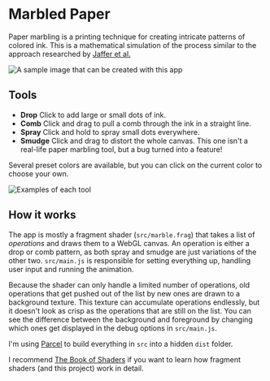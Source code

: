 # Marbled Paper

Paper marbling is a printing technique for creating intricate patterns of colored ink. This is a mathematical simulation of the process similar to the approach researched by [Jaffer et al.](http://people.csail.mit.edu/jaffer/Marbling/)

![A sample image that can be created with this app](https://cdn.glitch.com/4bad5cba-d20c-4781-9a59-72e7c21169da%2FScreen%20Shot%202019-03-15%20at%2012.19.04%20AM.png?1552623566016])

## Tools

- **Drop** Click to add large or small dots of ink.
- **Comb** Click and drag to pull a comb through the ink in a straight line.
- **Spray** Click and hold to spray small dots everywhere.
- **Smudge** Click and drag to distort the whole canvas. This one isn't a real-life paper marbling tool, but a bug turned into a feature!

Several preset colors are available, but you can click on the current color to choose your own.

![Examples of each tool](https://cdn.glitch.com/4bad5cba-d20c-4781-9a59-72e7c21169da%2Ftools.jpg?1552625637853)

## How it works

The app is mostly a fragment shader (`src/marble.frag`) that takes a list of *operations* and draws them to a WebGL canvas. An operation is either a drop or comb pattern, as both spray and smudge are just variations of the other two. `src/main.js` is responsible for setting everything up, handling user input and running the animation.

Because the shader can only handle a limited number of operations, old operations that get pushed out of the list by new ones are drawn to a background texture. This texture can accumulate operations endlessly, but it doesn't look as crisp as the operations that are still on the list. You can see the difference between the background and foreground by changing which ones get displayed in the debug options in `src/main.js`.

I'm using [Parcel](https://parceljs.org) to build everything in `src` into a hidden `dist` folder.

I recommend [The Book of Shaders](https://thebookofshaders.com) if you want to learn how fragment shaders (and this project) work in detail.
